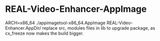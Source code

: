 # REAL-Video-Enhancer-AppImage
ARCH=x86_64 ./appimagetool-x86_64.AppImage REAL-Video-Enhancer.AppDir/
replace src, modules files in lib to upgrade package, as cx_freeze now makes the build bigger.
